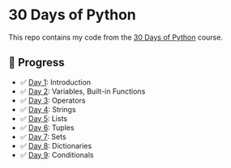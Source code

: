 # 30 Days of Python

This repo contains my code from the [30 Days of Python](https://github.com/Asabeneh/30-Days-Of-Python) course.

## 📅 Progress

- ✅ [Day 1](day_1/helloworld.py): Introduction
- ✅ [Day 2](day_2/variables.py): Variables, Built-in Functions 
- ✅ [Day 3](day_3/operators.py): Operators
- ✅ [Day 4](day_4/strings.py): Strings
- ✅ [Day 5](day_5/lists.py): Lists
- ✅ [Day 6](day_6/tuples.py): Tuples
- ✅ [Day 7](day_7/sets.py): Sets
- ✅ [Day 8](day_8/dictionaries.py): Dictionaries
- ✅ [Day 9](day_9/conditionals.py): Conditionals
